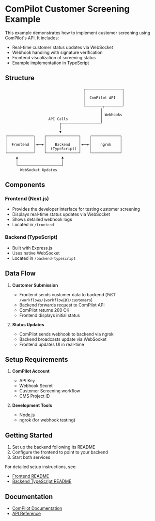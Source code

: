 # ComPilot Customer Screening Example

This example demonstrates how to implement customer screening using ComPilot's API. It includes:

- Real-time customer status updates via WebSocket
- Webhook handling with signature verification
- Frontend visualization of screening status
- Example implementation in TypeScript

## Structure

```
                                    ┌─────────────────┐
                                    │                 │
                                    │  ComPilot API   │
                                    │                 │
                                    └────────┬────────┘
                                            │
                                            │ Webhooks
                    API Calls               │
                         ┌──────────────────┘
                         │
                         ▼
┌────────────┐    ┌───────────────┐    ┌─────────────┐
│            │    │               │    │             │
│  Frontend  │◄──►│    Backend    │◄──►│    ngrok    │
│            │    │  (TypeScript) │    │             │
└────────────┘    └───────────────┘    └─────────────┘
     ▲                    ▲
     │                    │
     └────────────────────┘
       WebSocket Updates
```

## Components

### Frontend (Next.js)
- Provides the developer interface for testing customer screening
- Displays real-time status updates via WebSocket
- Shows detailed webhook logs
- Located in `/frontend`

### Backend (TypeScript)
- Built with Express.js
- Uses native WebSocket
- Located in `/backend-typescript`

## Data Flow

1. **Customer Submission**
   - Frontend sends customer data to backend (`POST /workflows/{workflowID}/customers`)
   - Backend forwards request to ComPilot API
   - ComPilot returns 200 OK
   - Frontend displays initial status

2. **Status Updates**
   - ComPilot sends webhook to backend via ngrok
   - Backend broadcasts update via WebSocket
   - Frontend updates UI in real-time

## Setup Requirements

1. **ComPilot Account**
   - API Key
   - Webhook Secret
   - Customer Screening workflow
   - CMS Project ID

2. **Development Tools**
   - Node.js
   - ngrok (for webhook testing)

## Getting Started

1. Set up the backend following its README
2. Configure the frontend to point to your backend
3. Start both services

For detailed setup instructions, see:
- [Frontend README](./frontend/README.md)
- [Backend TypeScript README](./backend-typescript/README.md)

## Documentation

- [ComPilot Documentation](https://docs.compilot.ai)
- [API Reference](https://docs.compilot.ai/developers/api)